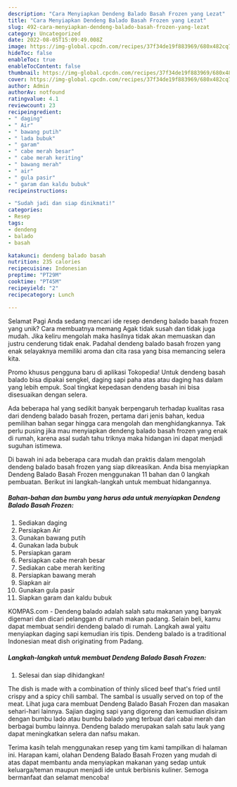 ```yaml
---
description: "Cara Menyiapkan Dendeng Balado Basah Frozen yang Lezat"
title: "Cara Menyiapkan Dendeng Balado Basah Frozen yang Lezat"
slug: 492-cara-menyiapkan-dendeng-balado-basah-frozen-yang-lezat
category: Uncategorized
date: 2022-08-05T15:09:49.008Z
image: https://img-global.cpcdn.com/recipes/37f34de19f883969/680x482cq70/dendeng-balado-basah-frozen-foto-resep-utama.jpg
hideToc: false
enableToc: true
enableTocContent: false
thumbnail: https://img-global.cpcdn.com/recipes/37f34de19f883969/680x482cq70/dendeng-balado-basah-frozen-foto-resep-utama.jpg
cover: https://img-global.cpcdn.com/recipes/37f34de19f883969/680x482cq70/dendeng-balado-basah-frozen-foto-resep-utama.jpg
author: Admin
authorAv: notfound
ratingvalue: 4.1
reviewcount: 23
recipeingredient:
- " daging"
- " Air"
- " bawang putih"
- " lada bubuk"
- " garam"
- " cabe merah besar"
- " cabe merah keriting"
- " bawang merah"
- " air"
- " gula pasir"
- " garam dan kaldu bubuk"
recipeinstructions:

- "Sudah jadi dan siap dinikmati!"
categories:
- Resep
tags:
- dendeng
- balado
- basah

katakunci: dendeng balado basah 
nutrition: 235 calories
recipecuisine: Indonesian
preptime: "PT29M"
cooktime: "PT45M"
recipeyield: "2"
recipecategory: Lunch

---
```



Selamat Pagi Anda sedang mencari ide resep dendeng balado basah frozen yang unik? Cara membuatnya memang Agak tidak susah dan tidak juga mudah. Jika keliru mengolah maka hasilnya tidak akan memuaskan dan justru cenderung tidak enak. Padahal dendeng balado basah frozen yang enak selayaknya memiliki aroma dan cita rasa yang bisa memancing selera kita.


Promo khusus pengguna baru di aplikasi Tokopedia! Untuk dendeng basah balado bisa dipakai sengkel, daging sapi paha atas atau daging has dalam yang lebih empuk. Soal tingkat kepedasan dendeng basah ini bisa disesuaikan dengan selera.

Ada beberapa hal yang sedikit banyak berpengaruh terhadap kualitas rasa dari dendeng balado basah frozen, pertama dari jenis bahan, kedua pemilihan bahan segar hingga cara mengolah dan menghidangkannya. Tak perlu pusing jika mau menyiapkan dendeng balado basah frozen yang enak di rumah, karena asal sudah tahu triknya maka hidangan ini dapat menjadi suguhan istimewa.


Di bawah ini ada beberapa cara mudah dan praktis dalam mengolah dendeng balado basah frozen yang siap dikreasikan. Anda bisa menyiapkan Dendeng Balado Basah Frozen menggunakan 11 bahan dan 0 langkah pembuatan. Berikut ini langkah-langkah untuk membuat hidangannya.

<!--inarticleads1-->

##### Bahan-bahan dan bumbu yang harus ada untuk menyiapkan Dendeng Balado Basah Frozen:

1. Sediakan  daging
1. Persiapkan  Air
1. Gunakan  bawang putih
1. Gunakan  lada bubuk
1. Persiapkan  garam
1. Persiapkan  cabe merah besar
1. Sediakan  cabe merah keriting
1. Persiapkan  bawang merah
1. Siapkan  air
1. Gunakan  gula pasir
1. Siapkan  garam dan kaldu bubuk


KOMPAS.com - Dendeng balado adalah salah satu makanan yang banyak digemari dan dicari pelanggan di rumah makan padang. Selain beli, kamu dapat membuat sendiri dendeng balado di rumah. Langkah awal yaitu menyiapkan daging sapi kemudian iris tipis. Dendeng balado is a traditional Indonesian meat dish originating from Padang. 

<!--inarticleads2-->

##### Langkah-langkah untuk membuat Dendeng Balado Basah Frozen:


1. Selesai dan siap dihidangkan!

The dish is made with a combination of thinly sliced beef that&#39;s fried until crispy and a spicy chili sambal. The sambal is usually served on top of the meat. Lihat juga cara membuat Dendeng Balado Basah Frozen dan masakan sehari-hari lainnya. Sajian daging sapi yang digoreng dan kemudian disiram dengan bumbu lado atau bumbu balado yang terbuat dari cabai merah dan berbagai bumbu lainnya. Dendeng balado merupakan salah satu lauk yang dapat meningkatkan selera dan nafsu makan. 

Terima kasih telah menggunakan resep yang tim kami tampilkan di halaman ini. Harapan kami, olahan Dendeng Balado Basah Frozen yang mudah di atas dapat membantu anda menyiapkan makanan yang sedap untuk keluarga/teman maupun menjadi ide untuk berbisnis kuliner. Semoga bermanfaat dan selamat mencoba!
